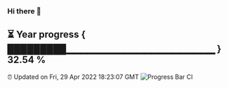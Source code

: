 ### Hi there 👋
⏳ Year progress { █████████▁▁▁▁▁▁▁▁▁▁▁▁▁▁▁▁▁▁▁▁▁ } 32.54 %
---
⏰ Updated on Fri, 29 Apr 2022 18:23:07 GMT
![Progress Bar CI](https://github.com/liununu/liununu/workflows/Progress%20Bar%20CI/badge.svg)
